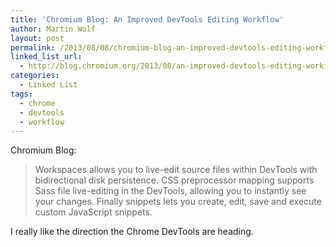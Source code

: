 ```yaml
---
title: 'Chromium Blog: An Improved DevTools Editing Workflow'
author: Martin Wolf
layout: post
permalink: /2013/08/08/chromium-blog-an-improved-devtools-editing-workflow/
linked_list_url:
  - http://blog.chromium.org/2013/08/an-improved-devtools-editing-workflow.html
categories:
  - Linked List
tags:
  - chrome
  - devtools
  - workflow
---
```

<p class="linked-list-quote-author">
  Chromium Blog:
</p>

> Workspaces allows you to live-edit source files within DevTools with bidirectional disk persistence. CSS preprocessor mapping supports Sass file live-editing in the DevTools, allowing you to instantly see your changes. Finally snippets lets you create, edit, save and execute custom JavaScript snippets.

I really like the direction the Chrome DevTools are heading.